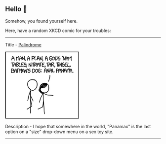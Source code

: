 ## Hello 👀

Somehow, you found yourself here.

Here, have a random XKCD comic for your troubles:

-----------------------------------

Title - [Palindrome](https://xkcd.com/1632)

![Palindrome](./random_comic.png)

Description - I hope that somewhere in the world, "Panamax" is the last option on a "size" drop-down menu on a sex toy site.

-----------------------------------